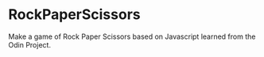 # RockPaperScissors
Make a game of Rock Paper Scissors based on Javascript learned from the Odin Project.
